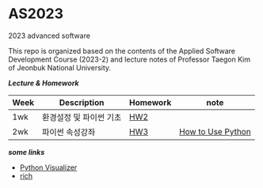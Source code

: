 # AS2023
2023 advanced software

This repo is organized based on the contents of the Applied Software Development Course (2023-2) and lecture notes of Professor Taegon Kim of Jeonbuk National University.

***Lecture & Homework***

|Week|Description|Homework|note|
|----|------------|-------|-----|
|1wk | 환경설정 및 파이썬 기초 | [HW2]()|
|2wk | 파이썬 속성강좌 | [HW3](https://github.com/pinkocto/AS2023/tree/main/week02)|[How to Use Python](https://realpython.com/python-first-steps/#take-your-python-skills-to-the-next-level)|


***some links***

- [Python Visualizer](https://pythontutor.com/visualize.html#mode=edit)
- [rich](https://github.com/Textualize/rich)